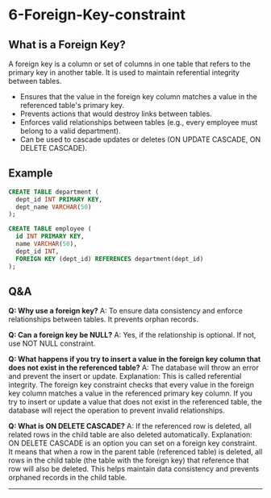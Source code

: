 # 6-Foreign-Key-constraint


## What is a Foreign Key?
A foreign key is a column or set of columns in one table that refers to the primary key in another table. It is used to maintain referential integrity between tables.

- Ensures that the value in the foreign key column matches a value in the referenced table's primary key.
- Prevents actions that would destroy links between tables.
- Enforces valid relationships between tables (e.g., every employee must belong to a valid department).
- Can be used to cascade updates or deletes (ON UPDATE CASCADE, ON DELETE CASCADE).

## Example
```sql
CREATE TABLE department (
  dept_id INT PRIMARY KEY,
  dept_name VARCHAR(50)
);

CREATE TABLE employee (
  id INT PRIMARY KEY,
  name VARCHAR(50),
  dept_id INT,
  FOREIGN KEY (dept_id) REFERENCES department(dept_id)
);
```


## Q&A
**Q: Why use a foreign key?**
A: To ensure data consistency and enforce relationships between tables. It prevents orphan records.

**Q: Can a foreign key be NULL?**
A: Yes, if the relationship is optional. If not, use NOT NULL constraint.

**Q: What happens if you try to insert a value in the foreign key column that does not exist in the referenced table?**
A: The database will throw an error and prevent the insert or update.
Explanation: This is called referential integrity. The foreign key constraint checks that every value in the foreign key column matches a value in the referenced primary key column. If you try to insert or update a value that does not exist in the referenced table, the database will reject the operation to prevent invalid relationships.

**Q: What is ON DELETE CASCADE?**
A: If the referenced row is deleted, all related rows in the child table are also deleted automatically.
Explanation: ON DELETE CASCADE is an option you can set on a foreign key constraint. It means that when a row in the parent table (referenced table) is deleted, all rows in the child table (the table with the foreign key) that reference that row will also be deleted. This helps maintain data consistency and prevents orphaned records in the child table.

---

